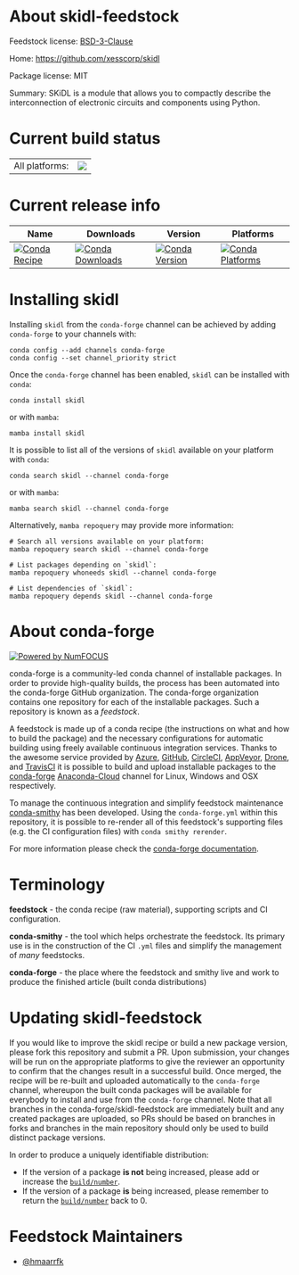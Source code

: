 About skidl-feedstock
=====================

Feedstock license: [BSD-3-Clause](https://github.com/conda-forge/skidl-feedstock/blob/main/LICENSE.txt)

Home: https://github.com/xesscorp/skidl

Package license: MIT

Summary: SKiDL is a module that allows you to compactly describe the interconnection of electronic circuits and components using Python.

Current build status
====================


<table><tr><td>All platforms:</td>
    <td>
      <a href="https://dev.azure.com/conda-forge/feedstock-builds/_build/latest?definitionId=8788&branchName=main">
        <img src="https://dev.azure.com/conda-forge/feedstock-builds/_apis/build/status/skidl-feedstock?branchName=main">
      </a>
    </td>
  </tr>
</table>

Current release info
====================

| Name | Downloads | Version | Platforms |
| --- | --- | --- | --- |
| [![Conda Recipe](https://img.shields.io/badge/recipe-skidl-green.svg)](https://anaconda.org/conda-forge/skidl) | [![Conda Downloads](https://img.shields.io/conda/dn/conda-forge/skidl.svg)](https://anaconda.org/conda-forge/skidl) | [![Conda Version](https://img.shields.io/conda/vn/conda-forge/skidl.svg)](https://anaconda.org/conda-forge/skidl) | [![Conda Platforms](https://img.shields.io/conda/pn/conda-forge/skidl.svg)](https://anaconda.org/conda-forge/skidl) |

Installing skidl
================

Installing `skidl` from the `conda-forge` channel can be achieved by adding `conda-forge` to your channels with:

```
conda config --add channels conda-forge
conda config --set channel_priority strict
```

Once the `conda-forge` channel has been enabled, `skidl` can be installed with `conda`:

```
conda install skidl
```

or with `mamba`:

```
mamba install skidl
```

It is possible to list all of the versions of `skidl` available on your platform with `conda`:

```
conda search skidl --channel conda-forge
```

or with `mamba`:

```
mamba search skidl --channel conda-forge
```

Alternatively, `mamba repoquery` may provide more information:

```
# Search all versions available on your platform:
mamba repoquery search skidl --channel conda-forge

# List packages depending on `skidl`:
mamba repoquery whoneeds skidl --channel conda-forge

# List dependencies of `skidl`:
mamba repoquery depends skidl --channel conda-forge
```


About conda-forge
=================

[![Powered by
NumFOCUS](https://img.shields.io/badge/powered%20by-NumFOCUS-orange.svg?style=flat&colorA=E1523D&colorB=007D8A)](https://numfocus.org)

conda-forge is a community-led conda channel of installable packages.
In order to provide high-quality builds, the process has been automated into the
conda-forge GitHub organization. The conda-forge organization contains one repository
for each of the installable packages. Such a repository is known as a *feedstock*.

A feedstock is made up of a conda recipe (the instructions on what and how to build
the package) and the necessary configurations for automatic building using freely
available continuous integration services. Thanks to the awesome service provided by
[Azure](https://azure.microsoft.com/en-us/services/devops/), [GitHub](https://github.com/),
[CircleCI](https://circleci.com/), [AppVeyor](https://www.appveyor.com/),
[Drone](https://cloud.drone.io/welcome), and [TravisCI](https://travis-ci.com/)
it is possible to build and upload installable packages to the
[conda-forge](https://anaconda.org/conda-forge) [Anaconda-Cloud](https://anaconda.org/)
channel for Linux, Windows and OSX respectively.

To manage the continuous integration and simplify feedstock maintenance
[conda-smithy](https://github.com/conda-forge/conda-smithy) has been developed.
Using the ``conda-forge.yml`` within this repository, it is possible to re-render all of
this feedstock's supporting files (e.g. the CI configuration files) with ``conda smithy rerender``.

For more information please check the [conda-forge documentation](https://conda-forge.org/docs/).

Terminology
===========

**feedstock** - the conda recipe (raw material), supporting scripts and CI configuration.

**conda-smithy** - the tool which helps orchestrate the feedstock.
                   Its primary use is in the construction of the CI ``.yml`` files
                   and simplify the management of *many* feedstocks.

**conda-forge** - the place where the feedstock and smithy live and work to
                  produce the finished article (built conda distributions)


Updating skidl-feedstock
========================

If you would like to improve the skidl recipe or build a new
package version, please fork this repository and submit a PR. Upon submission,
your changes will be run on the appropriate platforms to give the reviewer an
opportunity to confirm that the changes result in a successful build. Once
merged, the recipe will be re-built and uploaded automatically to the
`conda-forge` channel, whereupon the built conda packages will be available for
everybody to install and use from the `conda-forge` channel.
Note that all branches in the conda-forge/skidl-feedstock are
immediately built and any created packages are uploaded, so PRs should be based
on branches in forks and branches in the main repository should only be used to
build distinct package versions.

In order to produce a uniquely identifiable distribution:
 * If the version of a package **is not** being increased, please add or increase
   the [``build/number``](https://docs.conda.io/projects/conda-build/en/latest/resources/define-metadata.html#build-number-and-string).
 * If the version of a package **is** being increased, please remember to return
   the [``build/number``](https://docs.conda.io/projects/conda-build/en/latest/resources/define-metadata.html#build-number-and-string)
   back to 0.

Feedstock Maintainers
=====================

* [@hmaarrfk](https://github.com/hmaarrfk/)

